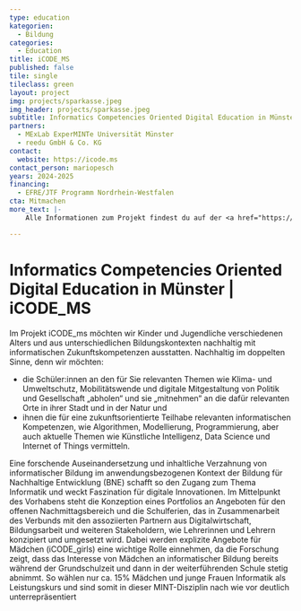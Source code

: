 ```yaml
---
type: education
kategorien:
  - Bildung
categories:
  - Education
title: iCODE_MS
published: false
tile: single
tileclass: green
layout: project
img: projects/sparkasse.jpeg
img_header: projects/sparkasse.jpeg
subtitle: Informatics Competencies Oriented Digital Education in Münster
partners:
  - MExLab ExperMINTe Universität Münster
  - reedu GmbH & Co. KG
contact:
  website: https://icode.ms
contact_person: mariopesch
years: 2024-2025 
financing:
  - EFRE/JTF Programm Nordrhein-Westfalen 
cta: Mitmachen
more_text: |-
    Alle Informationen zum Projekt findest du auf der <a href="https://icode.ms">Projektseite</a>.

---
```


# Informatics Competencies Oriented Digital Education in Münster | iCODE_MS

Im Projekt iCODE_ms möchten wir Kinder und Jugendliche verschiedenen Alters und aus unterschiedlichen Bildungskontexten nachhaltig mit informatischen Zukunftskompetenzen ausstatten. Nachhaltig im doppelten Sinne, denn wir möchten:
- die Schüler:innen an den für Sie relevanten Themen wie Klima- und Umweltschutz,
Mobilitätswende und digitale Mitgestaltung von Politik und Gesellschaft „abholen“ und sie
„mitnehmen“ an die dafür relevanten Orte in ihrer Stadt und in der Natur und
- ihnen die für eine zukunftsorientierte Teilhabe relevanten informatischen Kompetenzen,
wie Algorithmen, Modellierung, Programmierung, aber auch aktuelle Themen wie Künstliche
Intelligenz, Data Science und Internet of Things vermitteln.

Eine forschende Auseinandersetzung und inhaltliche Verzahnung von informatischer Bildung im
anwendungsbezogenen Kontext der Bildung für Nachhaltige Entwicklung (BNE) schafft so den Zugang
zum Thema Informatik und weckt Faszination für digitale Innovationen.
Im Mittelpunkt des Vorhabens steht die Konzeption eines Portfolios an Angeboten für den offenen
Nachmittagsbereich und die Schulferien, das in Zusammenarbeit des Verbunds mit den assoziierten
Partnern aus Digitalwirtschaft, Bildungsarbeit und weiteren Stakeholdern, wie Lehrerinnen und
Lehrern konzipiert und umgesetzt wird. Dabei werden explizite Angebote für Mädchen (iCODE_girls)
eine wichtige Rolle einnehmen, da die Forschung zeigt, dass das Interesse von Mädchen an
informatischer Bildung bereits während der Grundschulzeit und dann in der weiterführenden Schule
stetig abnimmt. So wählen nur ca. 15% Mädchen und junge Frauen Informatik als Leistungskurs und
sind somit in dieser MINT-Disziplin nach wie vor deutlich unterrepräsentiert

